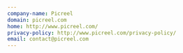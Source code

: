 ```yaml
---
company-name: Picreel
domain: picreel.com
home: http://www.picreel.com/
privacy-policy: http://www.picreel.com/privacy-policy/
email: contact@picreel.com
---
```




